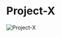 # Project-X

![Project-X](https://user-images.githubusercontent.com/40601475/112837555-a9612e80-90b9-11eb-8fdb-3d98cffe967c.png)
